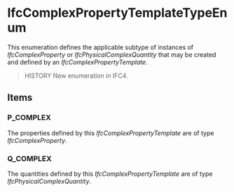 # IfcComplexPropertyTemplateTypeEnum

This enumeration defines the applicable subtype of instances of _IfcComplexProperty_ or _IfcPhysicalComplexQuantity_ that may be created and defined by an _IfcComplexPropertyTemplate_.
<!-- end of short definition -->


> HISTORY New enumeration in IFC4.

## Items

### P_COMPLEX
The properties defined by this _IfcComplexPropertyTemplate_ are of type _IfcComplexProperty_.

### Q_COMPLEX
The quantities defined by this _IfcComplexPropertyTemplate_ are of type _IfcPhysicalComplexQuantity_.
